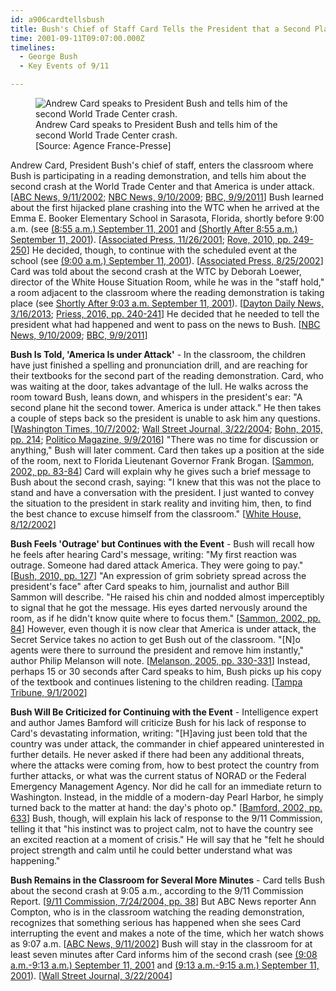 ```yaml
---
id: a906cardtellsbush
title: Bush's Chief of Staff Card Tells the President that a Second Plane Has Hit the WTC and America Is under Attack
time: 2001-09-11T09:07:00.000Z
timelines:
  - George Bush
  - Key Events of 9/11

---
```


<figure class="image">
  <img alt="Andrew Card speaks to President Bush and tells him of the second World Trade Center crash." src="//i2.wp.com/cdn.historycommons.org/images/events/295_card_tells_bush2050081722-9210.jpg" />
  <figcaption>Andrew Card speaks to President Bush and tells him of the second World Trade Center crash.<br>[Source: Agence France-Presse]<figcaption>
</figure>

Andrew Card, President Bush's chief of staff, enters the classroom where Bush is participating in a reading demonstration, and tells him about the second crash at the World Trade Center and that America is under attack. [[ABC News, 9/11/2002][1]; [NBC News, 9/10/2009][2]; [BBC, 9/9/2011][3]] Bush learned about the first hijacked plane crashing into the WTC when he arrived at the Emma E. Booker Elementary School in Sarasota, Florida, shortly before 9:00 a.m. (see [(8:55 a.m.) September 11, 2001](/timeline/#a855loewer) and [(Shortly After 8:55 a.m.) September 11, 2001](/timeline/#a855bushfirsttold)). [[Associated Press, 11/26/2001][4]; [Rove, 2010, pp. 249-250][5]] He decided, though, to continue with the scheduled event at the school (see [(9:00 a.m.) September 11, 2001](/timeline/#a900uselessphotoop)). [[Associated Press, 8/25/2002][6]] Card was told about the second crash at the WTC by Deborah Loewer, director of the White House Situation Room, while he was in the "staff hold," a room adjacent to the classroom where the reading demonstration is taking place (see [Shortly After 9:03 a.m. September 11, 2001](/timeline/#a903cardblamesbinladen)). [[Dayton Daily News, 3/16/2013][7]; [Priess, 2016, pp. 240-241][8]] He decided that he needed to tell the president what had happened and went to pass on the news to Bush. [[NBC News, 9/10/2009][2]; [BBC, 9/9/2011][3]]

**Bush Is Told, 'America Is under Attack'** - In the classroom, the children have just finished a spelling and pronunciation drill, and are reaching for their textbooks for the second part of the reading demonstration. Card, who was waiting at the door, takes advantage of the lull. He walks across the room toward Bush, leans down, and whispers in the president's ear: "A second plane hit the second tower. America is under attack." He then takes a couple of steps back so the president is unable to ask him any questions. [[Washington Times, 10/7/2002][9]; [Wall Street Journal, 3/22/2004][10]; [Bohn, 2015, pp. 214][11]; [Politico Magazine, 9/9/2016][12]] "There was no time for discussion or anything," Bush will later comment. Card then takes up a position at the side of the room, next to Florida Lieutenant Governor Frank Brogan. [[Sammon, 2002, pp. 83-84][13]] Card will explain why he gives such a brief message to Bush about the second crash, saying: "I knew that this was not the place to stand and have a conversation with the president. I just wanted to convey the situation to the president in stark reality and inviting him, then, to find the best chance to excuse himself from the classroom." [[White House, 8/12/2002][14]]

**Bush Feels 'Outrage' but Continues with the Event** - Bush will recall how he feels after hearing Card's message, writing: "My first reaction was outrage. Someone had dared attack America. They were going to pay." [[Bush, 2010, pp. 127][15]] "An expression of grim sobriety spread across the president's face" after Card speaks to him, journalist and author Bill Sammon will describe. "He raised his chin and nodded almost imperceptibly to signal that he got the message. His eyes darted nervously around the room, as if he didn't know quite where to focus them." [[Sammon, 2002, pp. 84][13]] However, even though it is now clear that America is under attack, the Secret Service takes no action to get Bush out of the classroom. "[N]o agents were there to surround the president and remove him instantly," author Philip Melanson will note. [[Melanson, 2005, pp. 330-331][16]] Instead, perhaps 15 or 30 seconds after Card speaks to him, Bush picks up his copy of the textbook and continues listening to the children reading. [[Tampa Tribune, 9/1/2002][17]]

**Bush Will Be Criticized for Continuing with the Event** - Intelligence expert and author James Bamford will criticize Bush for his lack of response to Card's devastating information, writing: "[H]aving just been told that the country was under attack, the commander in chief appeared uninterested in further details. He never asked if there had been any additional threats, where the attacks were coming from, how to best protect the country from further attacks, or what was the current status of NORAD or the Federal Emergency Management Agency. Nor did he call for an immediate return to Washington. Instead, in the middle of a modern-day Pearl Harbor, he simply turned back to the matter at hand: the day's photo op." [[Bamford, 2002, pp. 633][18]] Bush, though, will explain his lack of response to the 9/11 Commission, telling it that "his instinct was to project calm, not to have the country see an excited reaction at a moment of crisis." He will say that he "felt he should project strength and calm until he could better understand what was happening." 

**Bush Remains in the Classroom for Several More Minutes** - Card tells Bush about the second crash at 9:05 a.m., according to the 9/11 Commission Report. [[9/11 Commission, 7/24/2004, pp. 38][19]] But ABC News reporter Ann Compton, who is in the classroom watching the reading demonstration, recognizes that something serious has happened when she sees Card interrupting the event and makes a note of the time, which her watch shows as 9:07 a.m. [[ABC News, 9/11/2002][1]] Bush will stay in the classroom for at least seven minutes after Card informs him of the second crash (see [(9:08 a.m.-9:13 a.m.) September 11, 2001](/timeline/#a906petgoat) and [(9:13 a.m.-9:15 a.m.) September 11, 2001](/timeline/#a916takestime)). [[Wall Street Journal, 3/22/2004][10]]

[1]: https://911research.wtc7.net/cache/pentagon/attack/abcnews091102_jenningsinterviews.html
[2]: http://www.nbcnews.com/id/32782623/ns/us_news-9_11_eight_years_later/t/he-told-bush-america-under-attack/
[3]: https://www.bbc.com/news/world-us-canada-14858119
[4]: https://web.archive.org/web/20030208054750/http://www.directsourceradio.com/links/1126200112ON.html
[5]: https://www.amazon.com/Courage-Consequence-Life-Conservative-Fight/dp/1439191050
[6]: https://www.gainesville.com/news/20020825/florida-school-ponders-its-role-in-history-of-9-11
[7]: https://www.daytondailynews.com/news/springfield-native-advised-president-during-start-iraq-war/lDgUn55LdGheWtfLL4ulqJ/
[8]: https://www.amazon.com/Presidents-Book-Secrets-Intelligence-Briefings/dp/1610395956
[9]: https://web.archive.org/web/20021007213015/http://www.washtimes.com/national/20021007-85016651.htm
[10]: http://opprop911.no/wp-content/uploads/2010/08/9-11-Government-Inconsitencies.pdf
[11]: https://www.amazon.com/Presidents-Crisis-Decisions-inside-Truman/dp/1628724315
[12]: https://www.politico.com/magazine/story/2016/09/were-the-only-plane-in-the-sky-214230
[13]: https://www.amazon.com/Fighting-Back-Terrorism-Inside-White/dp/0895261499
[14]: https://www.scribd.com/document/17362436/T3-B25-Andrew-Card-Press-Interviews-Fdr-8-12-02-Moran-ABC-Interview-of-Card-110
[15]: https://www.amazon.com/Decision-Points-George-W-Bush/dp/0307590615
[16]: https://www.amazon.com/Secret-Service-Hidden-History-Engimatic/dp/0786716177
[17]: https://web.archive.org/web/20020904193741/http://tampatrib.com/nationworldnews/MGACHFUFK5D.html
[18]: https://www.amazon.com/Body-Secrets-Ultra-Secret-National-Security/dp/0385499086
[19]: https://web.archive.org/web/20041020144854/http://www.decloah.com/mirrors/9-11/911_Report.txt

